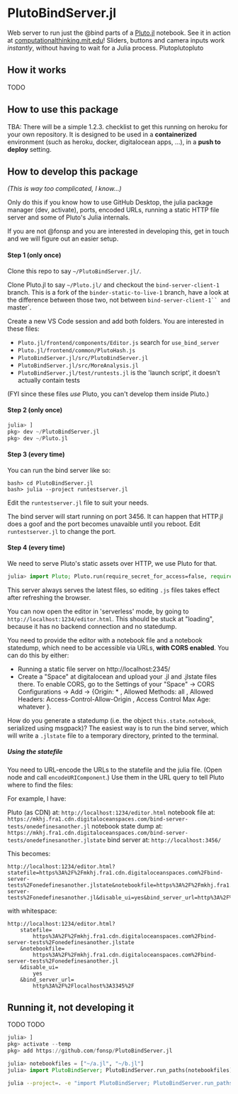 # PlutoBindServer.jl

Web server to run just the @bind parts of a [Pluto.jl](https://github.com/fonsp/Pluto.jl) notebook. See it in action at [computationalthinking.mit.edu](https://computationalthinking.mit.edu/Spring21/week1/)! Sliders, buttons and camera inputs work _instantly_, without having to wait for a Julia process. Plutoplutopluto

## How it works

TODO

## How to use this package

TBA: There will be a simple 1.2.3. checklist to get this running on heroku for your own repository. It is designed to be used in a **containerized** environment (such as heroku, docker, digitalocean apps, ...), in a **push to deploy** setting.

## How to develop this package

_(This is way too complicated, I know...)_

Only do this if you know how to use GitHub Desktop, the julia package manager (dev, activate), ports, encoded URLs, running a static HTTP file server and some of Pluto's Julia internals.

If you are not @fonsp and you are interested in developing this, get in touch and we will figure out an easier setup.

#### Step 1 (only once)

Clone this repo to say `~/PlutoBindServer.jl/`.

Clone Pluto.jl to say `~/Pluto.jl/` and checkout the `bind-server-client-1` branch. This is a fork of the `binder-static-to-live-1` branch, have a look at the difference between those two, not between ` bind-server-client-1`` and  `master`.

Create a new VS Code session and add both folders. You are interested in these files:

-   `Pluto.jl/frontend/components/Editor.js` search for `use_bind_server`
-   `Pluto.jl/frontend/common/PlutoHash.js`
-   `PlutoBindServer.jl/src/PlutoBindServer.jl`
-   `PlutoBindServer.jl/src/MoreAnalysis.jl`
-   `PlutoBindServer.jl/test/runtests.jl` is the 'launch script', it doesn't actually contain tests

(FYI since these files _use_ Pluto, you can't develop them inside Pluto.)

#### Step 2 (only once)

```julia
julia> ]
pkg> dev ~/PlutoBindServer.jl
pkg> dev ~/Pluto.jl
```

#### Step 3 (every time)

You can run the bind server like so:

```
bash> cd PlutoBindServer.jl
bash> julia --project runtestserver.jl
```

Edit the `runtestserver.jl` file to suit your needs.

The bind server will start running on port 3456. It can happen that HTTP.jl does a goof and the port becomes unavaible until you reboot. Edit `runtestserver.jl` to change the port.

#### Step 4 (every time)

We need to serve Pluto's static assets over HTTP, we use Pluto for that.

```julia
julia> import Pluto; Pluto.run(require_secret_for_access=false, require_secret_for_open_links=false, launch_browser=false, port=1234)
```

This server always serves the latest files, so editing `.js` files takes effect after refreshing the browser.

You can now open the editor in 'serverless' mode, by going to `http://localhost:1234/editor.html`. This should be stuck at "loading", because it has no backend connection and no statedump.

You need to provide the editor with a notebook file and a notebook statedump, which need to be accessible via URLs, **with CORS enabled**. You can do this by either:

-   Running a static file server on http://localhost:2345/
-   Create a "Space" at digitalocean and upload your .jl and .jlstate files there. To enable CORS, go to the Settings of your "Space" -> CORS Configurations -> Add -> {Origin: \* , Allowed Methods: all , Allowed Headers: Access-Control-Allow-Origin , Access Control Max Age: whatever }.

How do you generate a statedump (i.e. the object `this.state.notebook`, serialized using msgpack)? The easiest way is to run the bind server, which will write a `.jlstate` file to a temporary directory, printed to the terminal.

##### Using the statefile

You need to URL-encode the URLs to the statefile and the julia file. (Open node and call `encodeURIComponent`.) Use them in the URL query to tell Pluto where to find the files:

For example, I have:

Pluto (as CDN) at: `http://localhost:1234/editor.html`
notebook file at: `https://mkhj.fra1.cdn.digitaloceanspaces.com/bind-server-tests/onedefinesanother.jl`
notebook state dump at: `https://mkhj.fra1.cdn.digitaloceanspaces.com/bind-server-tests/onedefinesanother.jlstate`
bind server at: `http://localhost:3456/`

This becomes:

```
http://localhost:1234/editor.html?statefile=https%3A%2F%2Fmkhj.fra1.cdn.digitaloceanspaces.com%2Fbind-server-tests%2Fonedefinesanother.jlstate&notebookfile=https%3A%2F%2Fmkhj.fra1.cdn.digitaloceanspaces.com%2Fbind-server-tests%2Fonedefinesanother.jl&disable_ui=yes&bind_server_url=http%3A%2F%2Flocalhost%3A3345%2F
```

with whitespace:

```
http://localhost:1234/editor.html?
    statefile=
        https%3A%2F%2Fmkhj.fra1.cdn.digitaloceanspaces.com%2Fbind-server-tests%2Fonedefinesanother.jlstate
    &notebookfile=
        https%3A%2F%2Fmkhj.fra1.cdn.digitaloceanspaces.com%2Fbind-server-tests%2Fonedefinesanother.jl
    &disable_ui=
        yes
    &bind_server_url=
        http%3A%2F%2Flocalhost%3A3345%2F
```

## Running it, not developing it

TODO TODO

```julia
julia> ]
pkg> activate --temp
pkg> add https://github.com/fonsp/PlutoBindServer.jl

julia> notebookfiles = ["~/a.jl", "~/b.jl"]
julia> import PlutoBindServer; PlutoBindServer.run_paths(notebookfiles)
```

```sh
julia --project=. -e "import PlutoBindServer; PlutoBindServer.run_paths(ARGS)" ~/a.jl ~/b.jl
```
